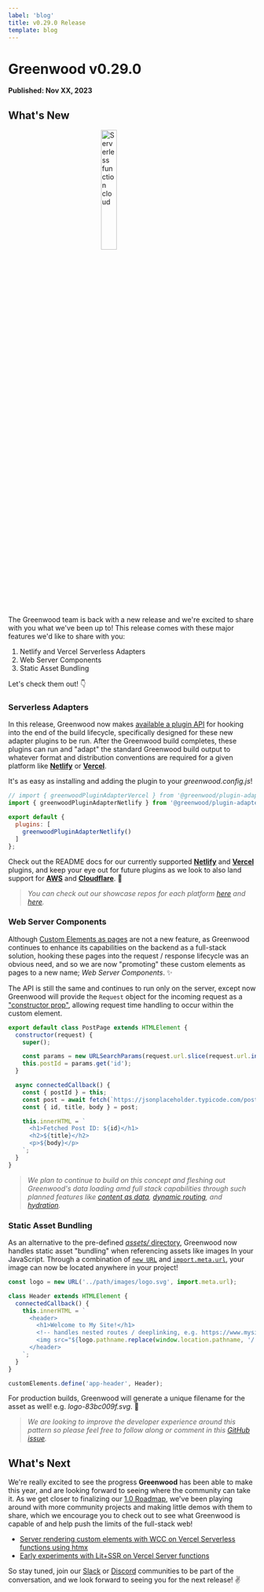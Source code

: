 ```yaml
---
label: 'blog'
title: v0.29.0 Release
template: blog
---
```


# Greenwood v0.29.0

**Published: Nov XX, 2023**

## What's New

<img src="/assets/serverless.webp" style="display:block; width: 25%; margin: 0 auto;" alt="Serverless function cloud"/>

The Greenwood team is back with a new release and we're excited to share with you what we've been up to!  This release comes with these major features we'd like to share with you:

1. Netlify and Vercel Serverless Adapters
1. Web Server Components
1. Static Asset Bundling

Let's check them out! 👇

### Serverless Adapters

In this release, Greenwood now makes [available a plugin API](/plugins/adapter/) for hooking into the end of the build lifecycle, specifically designed for these new adapter plugins to be run.  After the Greenwood build completes, these plugins can run and "adapt" the standard Greenwood build output to whatever format and distribution conventions are required for a given platform like [**Netlify**](https://www.netlify.com/) or [**Vercel**](https://vercel.com/).

It's as easy as installing and adding the plugin to your _greenwood.config.js_!
```js
// import { greenwoodPluginAdapterVercel } from '@greenwood/plugin-adapter-vercel';
import { greenwoodPluginAdapterNetlify } from '@greenwood/plugin-adapter-netlify';

export default {
  plugins: [
    greenwoodPluginAdapterNetlify()
  ]
};
```

Check out the README docs for our currently supported [**Netlify**](https://github.com/ProjectEvergreen/greenwood/tree/rmaster/packages/plugin-adapter-netlify) and [**Vercel**](https://github.com/ProjectEvergreen/greenwood/tree/rmaster/packages/plugin-adapter-vercel) plugins, and keep your eye out for future plugins as we look to also land support for [**AWS**](https://github.com/ProjectEvergreen/greenwood/issues/1142) and [**Cloudflare**](https://github.com/ProjectEvergreen/greenwood/issues/1143). 👀

> _You can check out our showcase repos for each platform [here](https://github.com/ProjectEvergreen/greenwood-demo-adapter-netlify) and [here](https://github.com/ProjectEvergreen/greenwood-demo-adapter-vercel)._


### Web Server Components

Although [Custom Elements as pages](/blog/release/v0-26-0/#custom-elements-as-pages) are not a new feature, as Greenwood continues to enhance its capabilities on the backend as a full-stack solution, hooking these pages into the request / response lifecycle was an obvious need, and so we are now "promoting" these custom elements as pages to a new name; _Web Server Components_.  ✨

The API is still the same and continues to run only on the server, except now Greenwood will provide the `Request` object for the incoming request as a ["constructor prop"](/docs/server-rendering/#data-loading), allowing request time handling to occur within the custom element.

```js
export default class PostPage extends HTMLElement {
  constructor(request) {
    super();

    const params = new URLSearchParams(request.url.slice(request.url.indexOf('?')));
    this.postId = params.get('id');
  }

  async connectedCallback() {
    const { postId } = this;
    const post = await fetch(`https://jsonplaceholder.typicode.com/posts/${postId}`).then(resp => resp.json());
    const { id, title, body } = post;

    this.innerHTML = `
      <h1>Fetched Post ID: ${id}</h1>
      <h2>${title}</h2>
      <p>${body}</p>
    `;
  }
}
```

> _We plan to continue to build on this concept and fleshing out Greenwood's data loading amd full stack capabilities through such planned features like [content as data](https://github.com/ProjectEvergreen/greenwood/issues/1167), [dynamic routing](https://github.com/ProjectEvergreen/greenwood/issues/882), and [hydration](https://github.com/ProjectEvergreen/greenwood/issues/880)._


### Static Asset Bundling

As an alternative to the pre-defined [_assets/_ directory](/docs/css-and-images/), Greenwood now handles static asset "bundling" when referencing assets like images In your JavaScript.  Through a combination of [`new URL`](https://developer.mozilla.org/en-US/docs/Web/API/URL) and [`import.meta.url`](https://developer.mozilla.org/en-US/docs/Web/JavaScript/Reference/Operators/import.meta), your image can now be located anywhere in your project!

```js
const logo = new URL('../path/images/logo.svg', import.meta.url);

class Header extends HTMLElement {
  connectedCallback() {
    this.innerHTML = `
      <header>
        <h1>Welcome to My Site!</h1>
        <!-- handles nested routes / deeplinking, e.g. https://www.mysite.com/some/page/ -->
        <img src="${logo.pathname.replace(window.location.pathname, '/')}" alt="My logo"/>
      </header>
    `;
  }
}

customElements.define('app-header', Header);
```

For production builds, Greenwood will generate a unique filename for the asset as well!  e.g. _logo-83bc009f.svg_. 💯

> _We are looking to improve the developer experience around this pattern so please feel free to follow along or comment in this [GitHub issue](https://github.com/ProjectEvergreen/greenwood/issues/1163)._

## What's Next

We're really excited to see the progress **Greenwood** has been able to make this year, and are looking forward to seeing where the community can take it.  As we get closer to finalizing our [1.0 Roadmap](https://github.com/ProjectEvergreen/greenwood/milestone/3), we've been playing around with more community projects and making little demos with them to share, which we encourage you to check out to see what Greenwood is capable of and help push the limits of the full-stack web!

- [Server rendering custom elements with WCC on Vercel Serverless functions using htmx](https://github.com/thescientist13/greenwood-htmx)
- [Early experiments with Lit+SSR on Vercel Server functions](https://github.com/thescientist13/greenwood-demo-adapter-vercel-lit)

So stay tuned, join our [Slack](https://join.slack.com/t/thegreenhouseio/shared_invite/enQtMzcyMzE2Mjk1MjgwLTU5YmM1MDJiMTg0ODk4MjA4NzUwNWFmZmMxNDY5MTcwM2I0MjYxN2VhOTEwNDU2YWQwOWQzZmY1YzY4MWRlOGI) or [Discord](https://discord.gg/pFbynPar) communities to be part of the conversation, and we look forward to seeing you for the next release! ✌️